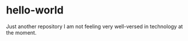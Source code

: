 # hello-world
Just another repository
I am not feeling very well-versed in technology at the moment.
